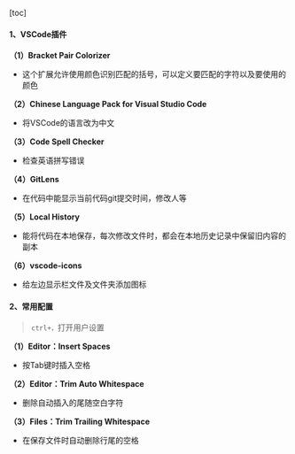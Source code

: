 

[toc]

#### 1、VSCode插件

**（1）Bracket Pair Colorizer**

- 这个扩展允许使用颜色识别匹配的括号，可以定义要匹配的字符以及要使用的颜色

**（2）Chinese Language Pack for Visual Studio Code**

- 将VSCode的语言改为中文

**（3）Code Spell Checker**

- 检查英语拼写错误


**（4）GitLens**

- 在代码中能显示当前代码git提交时间，修改人等

**（5）Local History**

- 能将代码在本地保存，每次修改文件时，都会在本地历史记录中保留旧内容的副本

**（6）vscode-icons**

- 给左边显示栏文件及文件夹添加图标

#### 2、常用配置

> `ctrl+，`打开用户设置

**（1）Editor：Insert Spaces**

- 按Tab键时插入空格

**（2）Editor：Trim Auto Whitespace**

- 删除自动插入的尾随空白字符

**（3）Files：Trim Trailing Whitespace**

- 在保存文件时自动删除行尾的空格

